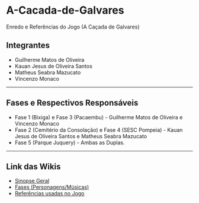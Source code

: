 # A-Cacada-de-Galvares
Enredo e Referências do Jogo (A Caçada de Galvares)

## Integrantes 
- Guilherme Matos de Oliveira
- Kauan Jesus de Oliveira Santos
- Matheus Seabra Mazucato
- Vincenzo Monaco
*** 

## Fases e Respectivos Responsáveis
- Fase 1 (Bixiga) e Fase 3 (Pacaembu) - Guilherme Matos de Oliveira e Vincenzo Monaco
- Fase 2 (Cemitério da Consolação) e Fase 4 (SESC Pompeia) - Kauan Jesus de Oliveira Santos e Matheus Seabra Mazucato
- Fase 5 (Parque Juquery) - Ambas as Duplas.
***

## Link das Wikis 
- <a href="https://github.com/GuilhermeM777/A-Cacada-de-Galvares/wiki/Sinopse-Geral"> Sinopse Geral
- <a href="https://github.com/GuilhermeM777/A-Cacada-de-Galvares/wiki/Fases‐Personagens‐Musicas"> Fases (Personagens/Músicas)
- <a href="https://github.com/GuilhermeM777/A-Cacada-de-Galvares/wiki/Referencias‐do‐Jogo"> Referências usadas no Jogo

